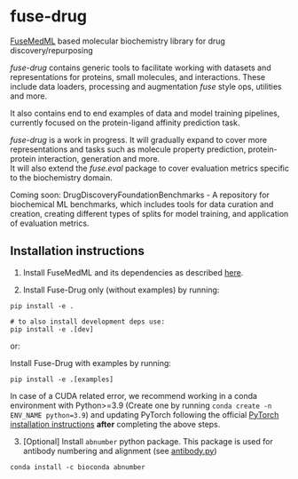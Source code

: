 # fuse-drug
[FuseMedML](https://github.com/BiomedSciAI/fuse-med-ml) based molecular biochemistry library for drug discovery/repurposing

*fuse-drug* contains generic tools to facilitate working with datasets and representations for proteins, small molecules, and interactions. These include data loaders, processing and augmentation *fuse* style ops, utilities and more.  

It also contains end to end examples of data and model training pipelines, currently focused on the protein-ligand affinity prediction task. 

*fuse-drug* is a work in progress. It will gradually expand to cover more representations and tasks such as molecule property prediction, protein-protein interaction, generation and more.  
It will also extend the *fuse.eval* package to cover evaluation metrics specific to the biochemistry domain.

Coming soon: DrugDiscoveryFoundationBenchmarks - A repository for biochemical ML benchmarks, which includes tools for data curation and creation, creating different types of splits for model training, and application of evaluation metrics.


## Installation instructions

1. Install FuseMedML and its dependencies as described [here](https://github.com/BiomedSciAI/fuse-med-ml#option-1-install-from-source-recommended).

2. Install Fuse-Drug only (without examples) by running:
``` 
pip install -e .

# to also install development deps use:
pip install -e .[dev]
```
or:  

Install Fuse-Drug with examples by running:
```
pip install -e .[examples]
```

In case of a CUDA related error, we recommend working in a conda environment with Python>=3.9 (Create one by running `conda create -n ENV_NAME python=3.9`) and updating PyTorch following the official [PyTorch installation instructions](https://pytorch.org/get-started/locally/) **after** completing the above steps.

3. [Optional] Install `abnumber` python package. This package is used for antibody numbering and alignment (see [antibody.py](https://github.com/BiomedSciAI/fuse-drug/blob/main/fusedrug/visualization/protein_structure/antibody.py#:~:text=chain%20%3D%20abnumber.Chain(aa_seq%2C%20scheme%3Dscheme)))
```
conda install -c bioconda abnumber
```